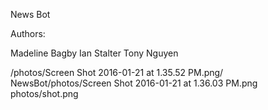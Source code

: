 News Bot

Authors:

Madeline Bagby
Ian Stalter
Tony Nguyen

/photos/Screen Shot 2016-01-21 at 1.35.52 PM.png/
NewsBot/photos/Screen Shot 2016-01-21 at 1.36.03 PM.png
photos/shot.png